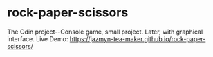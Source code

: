 # rock-paper-scissors
The Odin project--Console game, small project. Later, with graphical interface.
Live Demo: https://jazmyn-tea-maker.github.io/rock-paper-scissors/
